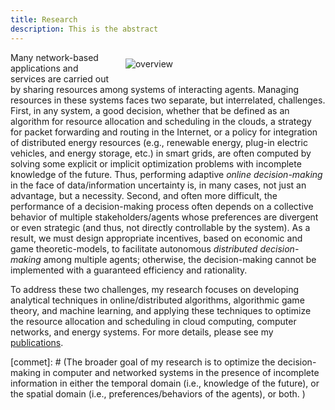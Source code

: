 ```yaml
---
title: Research
description: This is the abstract
---
```


<a id="research_overview"></a>

<img src="/img/overview.png" style="max-width:30%; min-width:300px; float: right; margin:10px 20px" alt="overview"/>


Many network-based applications and services are carried out by sharing resources among systems of interacting  agents. Managing resources in these systems faces two separate, but interrelated, challenges. First, in any system, a good decision, whether that be defined as an algorithm for resource allocation and scheduling in the clouds, a strategy for packet forwarding and routing in the Internet, or a policy for integration of distributed energy resources (e.g., renewable energy, plug-in electric vehicles, and energy storage, etc.) in smart grids, are often computed by solving some explicit or implicit optimization problems with incomplete knowledge of the future. Thus,  performing adaptive *online decision-making* in the face of data/information uncertainty is, in many cases, not just an advantage, but a necessity. Second, and often more difficult, the performance of a decision-making process often depends on a collective behavior of multiple stakeholders/agents whose preferences are divergent or even strategic (and thus, not directly controllable by the system). As a result, we must design appropriate incentives, based on economic and game theoretic-models, to facilitate autonomous *distributed decision-making* among multiple agents; otherwise, the  decision-making cannot be implemented with a guaranteed efficiency and rationality. 


To address these two challenges, my research focuses on developing analytical techniques in online/distributed algorithms, algorithmic game theory, and machine learning, and applying these techniques to optimize the resource allocation and scheduling in cloud computing, computer networks, and energy systems. For more details, please see my [publications](/publications). 



[commet]: # (The broader goal of my research is to optimize the decision-making in computer and networked systems in the presence of incomplete information in either the temporal domain (i.e., knowledge of the future), or the spatial domain (i.e., preferences/behaviors of the agents), or both.  ) 


[comment]: # (I believe that solutions to alleviate or resolve these research challenges provide insights into how to tackle many societal challenges such as computing efficiency, cyber security, energy sustainability, traffic congestion, and climate change, etc. e.g., random job arrivals in cloud computing or volatile renewable energy generation in energy systems. The design of economic incentives, termed as mechanism design, sits at the intersection of artificial intelligence and economics, and has led to transformative applications in various domains such as online advertising and on-demand service platforms. My research)

[comment]: # (For examples, how incentives influence the behavior of self-interested agents, and thus the peformance of online decisions? how online decisions influence the outcome of incentives if there exist zero knowledge of future information? )
